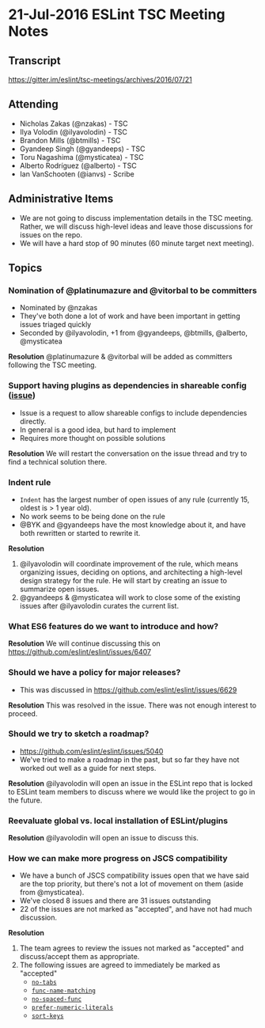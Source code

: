 # 21-Jul-2016 ESLint TSC Meeting Notes

## Transcript

https://gitter.im/eslint/tsc-meetings/archives/2016/07/21

## Attending

* Nicholas Zakas (@nzakas) - TSC
* Ilya Volodin (@ilyavolodin) - TSC
* Brandon Mills (@btmills) - TSC
* Gyandeep Singh (@gyandeeps) - TSC
* Toru Nagashima (@mysticatea) - TSC
* Alberto Rodríguez (@alberto) - TSC
* Ian VanSchooten (@ianvs) - Scribe

## Administrative Items

* We are not going to discuss implementation details in the TSC meeting.  
Rather, we will discuss high-level ideas and leave those discussions for issues on the repo.
* We will have a hard stop of 90 minutes (60 minute target next meeting).


## Topics

### Nomination of @platinumazure and @vitorbal to be committers

* Nominated by @nzakas
* They've both done a lot of work and have been important in getting issues triaged quickly
* Seconded by @ilyavolodin, +1 from @gyandeeps, @btmills, @alberto, @mysticatea

**Resolution**
@platinumazure & @vitorbal will be added as committers following the TSC meeting.


### Support having plugins as dependencies in shareable config ([issue](https://github.com/eslint/eslint/issues/3458))

* Issue is a request to allow shareable configs to include dependencies directly.
* In general is a good idea, but hard to implement
* Requires more thought on possible solutions

**Resolution**
We will restart the conversation on the issue thread and try to find a technical solution there.


### Indent rule

* `Indent` has the largest number of open issues of any rule (currently 15, oldest is > 1 year old).
* No work seems to be being done on the rule
* @BYK and @gyandeeps have the most knowledge about it, and have both rewritten or started to rewrite it.

**Resolution**
1.  @ilyavolodin will coordinate improvement of the rule, which means organizing issues, deciding on options, and architecting a high-level design strategy for the rule.  He will start by creating an issue to summarize open issues.
2.  @gyandeeps & @mysticatea will work to close some of the existing issues after @ilyavolodin curates the current list.


### What ES6 features do we want to introduce and how?

**Resolution**
We will continue discussing this on https://github.com/eslint/eslint/issues/6407


### Should we have a policy for major releases?

* This was discussed in https://github.com/eslint/eslint/issues/6629

**Resolution**
This was resolved in the issue.  There was not enough interest to proceed.


### Should we try to sketch a roadmap?

* https://github.com/eslint/eslint/issues/5040
* We've tried to make a roadmap in the past, but so far they have not worked out well as a guide for next steps.

**Resolution**
@ilyavolodin will open an issue in the ESLint repo that is locked to ESLint team members to
discuss where we would like the project to go in the future.


### Reevaluate global vs. local installation of ESLint/plugins

**Resolution**
@ilyavolodin will open an issue to discuss this.


### How we can make more progress on JSCS compatibility

* We have a bunch of JSCS compatibility issues open that we have said are the top priority,
but there's not a lot of movement on them (aside from @mysticatea).
* We've closed 8 issues and there are 31 issues outstanding
* 22 of the issues are not marked as "accepted", and have not had much discussion.

**Resolution**
1. The team agrees to review the issues not marked as "accepted" and discuss/accept them as appropriate.
2. The following issues are agreed to immediately be marked as "accepted"
    - [`no-tabs`](https://github.com/eslint/eslint/issues/6079)
    - [`func-name-matching`](https://github.com/eslint/eslint/issues/6065)
    - [`no-spaced-func`](https://github.com/eslint/eslint/issues/6080)
    - [`prefer-numeric-literals`](https://github.com/eslint/eslint/issues/6068)
    - [`sort-keys`](https://github.com/eslint/eslint/issues/6076)
